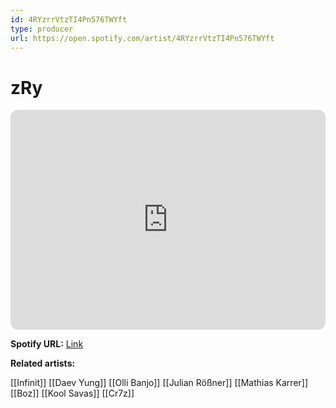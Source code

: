 ```yaml
---
id: 4RYzrrVtzTI4Pn576TWYft
type: producer
url: https://open.spotify.com/artist/4RYzrrVtzTI4Pn576TWYft
---
```

# zRy

<iframe style="border-radius:12px" src="https://open.spotify.com/embed/artist/4RYzrrVtzTI4Pn576TWYft" width="100%" height="352" frameBorder="0" allowfullscreen="" allow="autoplay; clipboard-write; encrypted-media; fullscreen; picture-in-picture" loading="lazy"></iframe>

**Spotify URL:** [Link](https://open.spotify.com/artist/4RYzrrVtzTI4Pn576TWYft)

**Related artists:**

[[Infinit]]
[[Daev Yung]]
[[Olli Banjo]]
[[Julian Rößner]]
[[Mathias Karrer]]
[[Boz]]
[[Kool Savas]]
[[Cr7z]]
